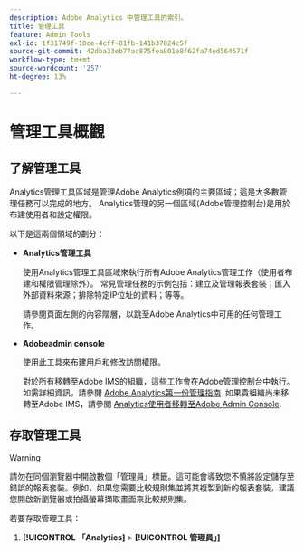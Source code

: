 ```yaml
---
description: Adobe Analytics 中管理工具的索引。
title: 管理工具
feature: Admin Tools
exl-id: 1f31749f-10ce-4cff-81fb-141b37824c5f
source-git-commit: 42dba33eb77ac875fea801e8f62fa74ed564671f
workflow-type: tm+mt
source-wordcount: '257'
ht-degree: 13%

---
```


# 管理工具概觀

## 了解管理工具

Analytics管理工具區域是管理Adobe Analytics例項的主要區域；這是大多數管理任務可以完成的地方。 Analytics管理的另一個區域(Adobe管理控制台)是用於布建使用者和設定權限。

以下是這兩個領域的劃分：

* **Analytics管理工具**

   使用Analytics管理工具區域來執行所有Adobe Analytics管理工作（使用者布建和權限管理除外）。 常見管理任務的示例包括：建立及管理報表套裝；匯入外部資料來源；排除特定IP位址的資料；等等。

   請參閱頁面左側的內容階層，以跳至Adobe Analytics中可用的任何管理工作。

* **Adobeadmin console**

   使用此工具來布建用戶和修改訪問權限。

   對於所有移轉至Adobe IMS的組織，這些工作會在Adobe管理控制台中執行。 如需詳細資訊，請參閱 [Adobe Analytics第一份管理指南](/help/admin/admin-console/first-admin-guide.md). 如果貴組織尚未移轉至Adobe IMS，請參閱 [Analytics使用者移轉至Adobe Admin Console](/help/admin/admin-console/user-management2/user-migration/c-migration-tool.md).

## 存取管理工具

>[!WARNING]
>
> 請勿在同個瀏覽器中開啟數個「管理員」標籤。這可能會導致您不慎將設定儲存至錯誤的報表套裝。例如，如果您需要比較規則集並將其複製到新的報表套裝，建議您開啟新瀏覽器或拍攝螢幕擷取畫面來比較規則集。

若要存取管理工具：

1. **[!UICONTROL 「Analytics]** > **[!UICONTROL 管理員」]**
